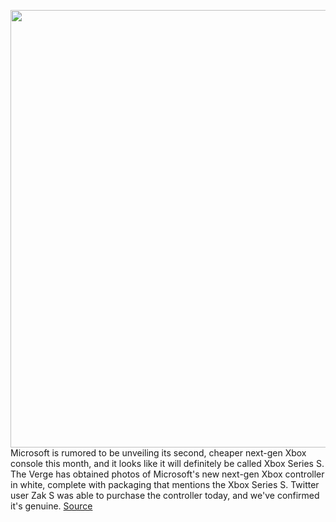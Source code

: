 <img src='https://cdn.vox-cdn.com/thumbor/R2z8PxI4Qmh72d6L9WXxDBPDhmU=/0x0:1320x880/1200x800/filters:focal(555x335:765x545)/cdn.vox-cdn.com/uploads/chorus_image/image/67178895/xboxleak1.0.jpg' width='700px' /><br/>
Microsoft is rumored to be unveiling its second, cheaper next-gen Xbox console this month, and it looks like it will definitely be called Xbox Series S. The Verge has obtained photos of Microsoft's new next-gen Xbox controller in white, complete with packaging that mentions the Xbox Series S. Twitter user Zak S was able to purchase the controller today, and we've confirmed it's genuine.
<a href='https://www.theverge.com/2020/8/9/21361157/microsoft-xbox-series-s-console-leak-controller-packaging'> Source <a/>